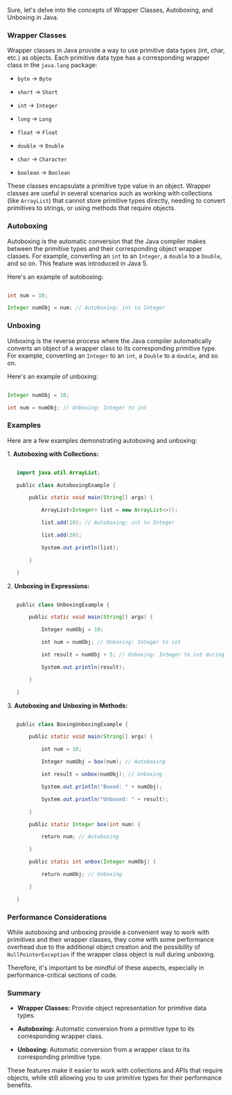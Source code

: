 Sure, let's delve into the concepts of Wrapper Classes, Autoboxing, and Unboxing in Java.

### Wrapper Classes

Wrapper classes in Java provide a way to use primitive data types (int, char, etc.) as objects. Each primitive data type has a corresponding wrapper class in the `java.lang` package:

- `byte` -> `Byte`

- `short` -> `Short`

- `int` -> `Integer`

- `long` -> `Long`

- `float` -> `Float`

- `double` -> `Double`

- `char` -> `Character`

- `boolean` -> `Boolean`

These classes encapsulate a primitive type value in an object. Wrapper classes are useful in several scenarios such as working with collections (like `ArrayList`) that cannot store primitive types directly, needing to convert primitives to strings, or using methods that require objects.

### Autoboxing

Autoboxing is the automatic conversion that the Java compiler makes between the primitive types and their corresponding object wrapper classes. For example, converting an `int` to an `Integer`, a `double` to a `Double`, and so on. This feature was introduced in Java 5.

Here's an example of autoboxing:

```java

int num = 10;

Integer numObj = num; // Autoboxing: int to Integer

```

### Unboxing

Unboxing is the reverse process where the Java compiler automatically converts an object of a wrapper class to its corresponding primitive type. For example, converting an `Integer` to an `int`, a `Double` to a `double`, and so on.

Here's an example of unboxing:

```java

Integer numObj = 10;

int num = numObj; // Unboxing: Integer to int

```

### Examples

Here are a few examples demonstrating autoboxing and unboxing:

1\. **Autoboxing with Collections:**

```java

   import java.util.ArrayList;

   public class AutoboxingExample {

       public static void main(String[] args) {

           ArrayList<Integer> list = new ArrayList<>();

           list.add(10); // Autoboxing: int to Integer

           list.add(20);

           System.out.println(list);

       }

   }

```

2\. **Unboxing in Expressions:**

```java

   public class UnboxingExample {

       public static void main(String[] args) {

           Integer numObj = 10;

           int num = numObj; // Unboxing: Integer to int

           int result = numObj + 5; // Unboxing: Integer to int during addition

           System.out.println(result);

       }

   }

```

3\. **Autoboxing and Unboxing in Methods:**

```java

   public class BoxingUnboxingExample {

       public static void main(String[] args) {

           int num = 10;

           Integer numObj = box(num); // Autoboxing

           int result = unbox(numObj); // Unboxing

           System.out.println("Boxed: " + numObj);

           System.out.println("Unboxed: " + result);

       }

       public static Integer box(int num) {

           return num; // Autoboxing

       }

       public static int unbox(Integer numObj) {

           return numObj; // Unboxing

       }

   }

```

### Performance Considerations

While autoboxing and unboxing provide a convenient way to work with primitives and their wrapper classes, they come with some performance overhead due to the additional object creation and the possibility of `NullPointerException` if the wrapper class object is null during unboxing.

Therefore, it's important to be mindful of these aspects, especially in performance-critical sections of code.

### Summary

- **Wrapper Classes:** Provide object representation for primitive data types.

- **Autoboxing:** Automatic conversion from a primitive type to its corresponding wrapper class.

- **Unboxing:** Automatic conversion from a wrapper class to its corresponding primitive type.

These features make it easier to work with collections and APIs that require objects, while still allowing you to use primitive types for their performance benefits.
